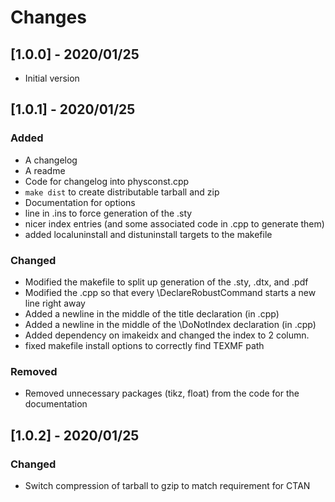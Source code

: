 # Changes
## [1.0.0] - 2020/01/25
- Initial version
## [1.0.1] - 2020/01/25
### Added
- A changelog
- A readme
- Code for changelog into physconst.cpp
- `make dist` to create distributable tarball and zip
- Documentation for options
- line in .ins to force generation of the .sty
- nicer index entries (and some associated code in .cpp to generate them)
- added localuninstall and distuninstall targets to the makefile
### Changed
- Modified the makefile to split up generation of the .sty, .dtx, and .pdf
- Modified the .cpp so that every \DeclareRobustCommand starts a new line right away
- Added a newline in the middle of the title declaration (in .cpp)
- Added a newline in the middle of the \DoNotIndex declaration (in .cpp)
- Added dependency on imakeidx and changed the index to 2 column.
- fixed makefile install options to correctly find TEXMF path
### Removed
- Removed unnecessary packages (tikz, float) from the code for the documentation
## [1.0.2] - 2020/01/25
### Changed
- Switch compression of tarball to gzip to match requirement for CTAN


